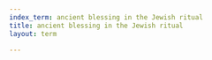 ```yaml
---
index_term: ancient blessing in the Jewish ritual
title: ancient blessing in the Jewish ritual
layout: term

---
```

